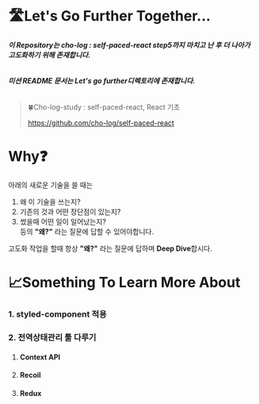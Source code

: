 # 🛣️Let's Go Further Together...

###### **이 Repository는 cho-log : self-paced-react step5까지 마치고 난 후 더 나아가 고도화하기 위해 존재합니다.**
###### **미션 README 문서는 Let's go further디렉토리에 존재합니다.**
> 🍀Cho-log-study : self-paced-react, React 기초
>
> https://github.com/cho-log/self-paced-react

# Why❓
아래의 새로운 기술을 쓸 때는
1.  왜 이 기술을 쓰는지? <br/>
2. 기존의 것과 어떤 장단점이 있는지? <br/>
3. 썼을때 어떤 일이 일어났는지? <br/>
   등의 **"왜?"** 라는 질문에 답할 수 있어야합니다.<br/>

고도화 작업을 할때 항상 **"왜?"** 라는 질문에 답하며 **Deep Dive**합시다.

# 📈Something To Learn More About
### 1. styled-component 적용
### 2. 전역상태관리 툴 다루기
1. #### Context API
2. #### Recoil
3. #### Redux
